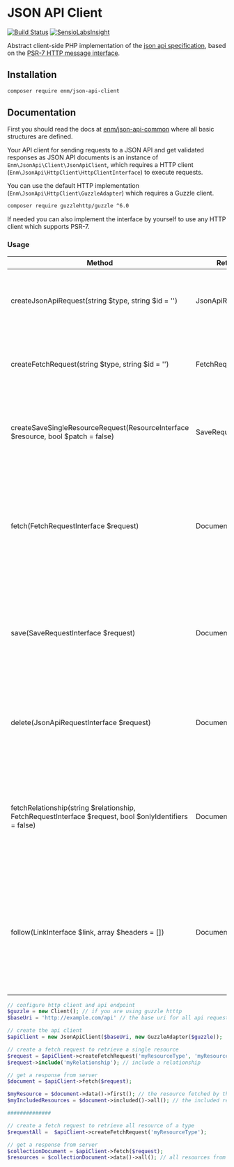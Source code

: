 JSON API Client
===============
[![Build Status](https://travis-ci.org/eosnewmedia/JSON-API-Client.svg?branch=master)](https://travis-ci.org/eosnewmedia/JSON-API-Client) [![SensioLabsInsight](https://insight.sensiolabs.com/projects/d6c28b22-fa18-4a74-8204-0e91d205781a/mini.png)](https://insight.sensiolabs.com/projects/d6c28b22-fa18-4a74-8204-0e91d205781a)

Abstract client-side PHP implementation of the [json api specification](http://jsonapi.org/format/), based on the [PSR-7 HTTP message interface](http://www.php-fig.org/psr/psr-7/).

## Installation

```sh
composer require enm/json-api-client
```

## Documentation
First you should read the docs at [enm/json-api-common](https://eosnewmedia.github.io/JSON-API-Common/) where all basic structures are defined.

Your API client for sending requests to a JSON API and get validated responses as JSON API documents is an instance of
`Enm\JsonApi\Client\JsonApiClient`, which requires a HTTP client (`Enm\JsonApi\HttpClient\HttpClientInterface`) to execute
requests.

You can use the default HTTP implementation (`Enm\JsonApi\HttpClient\GuzzleAdapter`) which requires a Guzzle client.

```sh
composer require guzzlehttp/guzzle ^6.0
```

If needed you can also implement the interface by yourself to use any HTTP client which supports PSR-7.

### Usage

| Method                                                                                                 | Return Type             | Description                                                                                                                    |
|--------------------------------------------------------------------------------------------------------|-------------------------|--------------------------------------------------------------------------------------------------------------------------------|
| createJsonApiRequest(string $type, string $id = '')                                                    | JsonApiRequestInterface | Create a new JSON API request object, needed for a delete request.                                                             |
| createFetchRequest(string $type, string $id = '')                                                      | FetchRequestInterface   | Create a new fetch request object, needed for fetch requests.                                                                  |
| createSaveSingleResourceRequest(ResourceInterface $resource, bool $patch = false)                      | SaveRequestInterface    | Create a new save request object, needed for create or patch requests.                                                         |
| fetch(FetchRequestInterface $request)                                                                  | DocumentInterface       | Execute a fetch request for one or many resources and transform the server response into a JSON API document.                  |
| save(SaveRequestInterface $request)                                                                    | DocumentInterface       | Execute a save (create or patch) request and transform the server response into a JSON API document.                           |
| delete(JsonApiRequestInterface $request)                                                               | DocumentInterface       | Execute a delete request and transform the server response into a JSON API document.                                           |
| fetchRelationship(string $relationship, FetchRequestInterface $request, bool $onlyIdentifiers = false) | DocumentInterface       | Execute a fetch request for a relationship and transform the server response into a JSON API document.                         |
| follow(LinkInterface $link, array $headers = [])                                                       | DocumentInterface       | Execute a fetch request which is defined by a JSON API link object and transform the server response into a JSON API document. |


```php 
// configure http client and api endpoint
$guzzle = new Client(); // if you are using guzzle htttp
$baseUri = 'http://example.com/api' // the base uri for all api requests

// create the api client
$apiClient = new JsonApiClient($baseUri, new GuzzleAdapter($guzzle));

// create a fetch request to retrieve a single resource
$request = $apiClient->createFetchRequest('myResourceType', 'myResource');
$request->include('myRelationship'); // include a relationship

// get a response from server
$document = $apiClient->fetch($request);

$myResource = $document->data()->first(); // the resource fetched by this request
$myIncludedResources = $document->included()->all(); // the included resources fetched with the include parameter

##############

// create a fetch request to retrieve all resource of a type
$requestAll =  $apiClient->createFetchRequest('myResourceType');

// get a response from server
$collectionDocument = $apiClient->fetch($request);
$resources = $collectionDocument->data()->all(); // all resources from the current response
```
